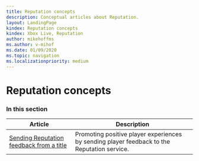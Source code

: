 ```yaml
---
title: Reputation concepts
description: Conceptual articles about Reputation.
layout: LandingPage
kindex: Reputation concepts
kindex: Xbox Live, Reputation
author: mikehoffms
ms.author: v-mihof
ms.date: 01/09/2020
ms.topic: navigation
ms.localizationpriority: medium
---
```


# Reputation concepts


### In this section

| Article | Description |
|---------|-------------|
| [Sending Reputation feedback from a title](live-sending-reputation-feedback.md) | Promoting positive player experiences by sending player feedback to the Reputation service. |
